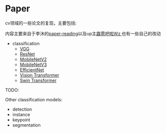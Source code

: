 # Paper

cv领域的一些论文的复现，主要包括:

内容主要来自于李沐的[paper-reading](https://github.com/mli/paper-reading)以及up主[霹雳吧啦Wz
](https://space.bilibili.com/18161609?spm_id_from=333.1387.follow.user_card.click)也有一些自己的改动

- classification
    - [VGG](https://arxiv.org/abs/1409.1556)
    - [ResNet](https://arxiv.org/abs/1512.03385)
    - [MobileNetV2](https://arxiv.org/abs/1801.04381)
    - [MobileNetV3](https://arxiv.org/abs/1905.02244)
    - [EfficientNet](https://arxiv.org/pdf/1905.11946)
    - [Vision Transformer](https://arxiv.org/abs/2010.11929)
    - [Swin Transformer](https://arxiv.org/abs/2103.14030)

TODO:

Other classification models:
- detection 
- instance
- keypoint
- segmentation
